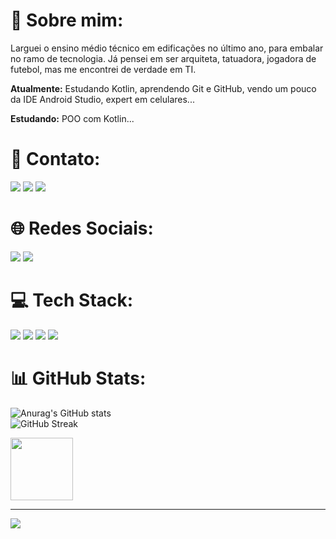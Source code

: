 # 💫 Sobre mim:

Larguei o ensino médio técnico em edificações no último ano, para embalar no ramo de tecnologia. Já pensei em ser arquiteta, tatuadora, jogadora de futebol, mas me encontrei de verdade em TI.

**Atualmente:** Estudando Kotlin, aprendendo Git e GitHub, vendo um pouco da IDE Android Studio, expert em celulares...

**Estudando:** POO com Kotlin...


# 📧 Contato:

<a href="mailto:mariaritalimacarvalho@gmail.com"><img src="https://img.shields.io/badge/Gmail-D14836?style=for-the-badge&logo=gmail&logoColor=white"/><a/>
<a href="www.linkedin.com/in/mritacarvalho"><img src="https://img.shields.io/badge/LinkedIn-0077B5?style=for-the-badge&logo=linkedin&logoColor=white"/><a/>
<a href="https://wa.me/+5586994068567"><img src="https://img.shields.io/badge/WhatsApp-25D366?style=for-the-badge&logo=whatsapp&logoColor=white"/><a/>

  
# 🌐 Redes Sociais:

<a href="https://www.instagram.com/ritaawxz_/"><img src="https://img.shields.io/badge/Instagram-E4405F?style=for-the-badge&logo=instagram&logoColor=white"/><a/>
<a href="https://twitter.com/ritaawxz"><img src="https://img.shields.io/badge/Twitter-1DA1F2?style=for-the-badge&logo=twitter&logoColor=white"/><a/>


# 💻 Tech Stack:

<img src="https://img.shields.io/badge/Android-3DDC84?style=for-the-badge&logo=android&logoColor=white"/> <img src="https://img.shields.io/badge/Kotlin-0095D5?&style=for-the-badge&logo=kotlin&logoColor=white"/>
<img src="https://img.shields.io/badge/Android_Studio-3DDC84?style=for-the-badge&logo=android-studio&logoColor=white"/>
<img src="https://img.shields.io/badge/GitHub-100000?style=for-the-badge&logo=github&logoColor=white"/>

  
# 📊 GitHub Stats:

![Anurag's GitHub stats](https://github-readme-stats.vercel.app/api?username=MariaRitaCarvalho&theme=github_dark&show_icons=true)</br>
![GitHub Streak](https://github-readme-streak-stats.herokuapp.com?user=MariaRitaCarvalho&theme=github-dark-blue&hide_border=)
<div>
<a href="https://github.com/MariaRitaCarvalho">
<img height="100em" src="https://github-readme-stats.vercel.app/api/top-langs/?username=MariaRitaCarvalho&layout=compact&langs_count=7&theme=github_dark"/>
</div>


---
[![](https://visitcount.itsvg.in/api?id=MariaRitaCarvalho&label=Profile%20Views&color=1&icon=0&pretty=false)](https://visitcount.itsvg.in)
